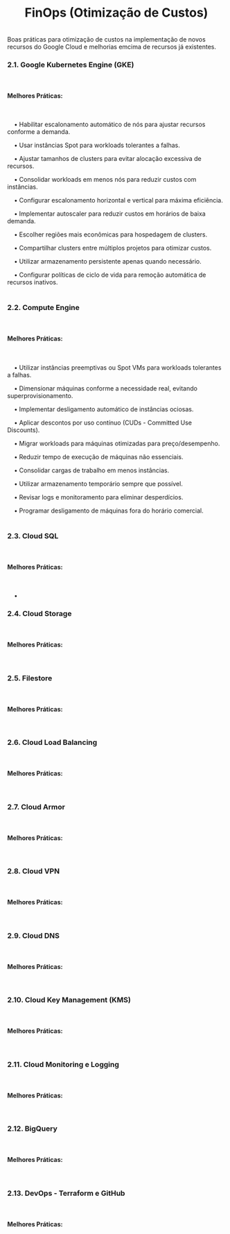 <h1><center>FinOps (Otimização de Custos)</center></h1></br>
Boas práticas para otimização de custos na implementação de novos recursos do Google Cloud e melhorias emcima de recursos já existentes.</center></h1></br>

<h3>2.1. Google Kubernetes Engine (GKE)</h3></br>

<h4>Melhores Práticas:</h4></br>

&nbsp; &nbsp; •	Habilitar escalonamento automático de nós para ajustar recursos conforme a demanda.</br>

&nbsp; &nbsp; •	Usar instâncias Spot para workloads tolerantes a falhas.</br>

&nbsp; &nbsp; •	Ajustar tamanhos de clusters para evitar alocação excessiva de recursos.</br>

&nbsp; &nbsp; •	Consolidar workloads em menos nós para reduzir custos com instâncias.</br>

&nbsp; &nbsp; •	Configurar escalonamento horizontal e vertical para máxima eficiência.</br>

&nbsp; &nbsp; •	Implementar autoscaler para reduzir custos em horários de baixa demanda.</br>

&nbsp; &nbsp; •	Escolher regiões mais econômicas para hospedagem de clusters.</br>

&nbsp; &nbsp; •	Compartilhar clusters entre múltiplos projetos para otimizar custos.</br>

&nbsp; &nbsp; •	Utilizar armazenamento persistente apenas quando necessário.</br>

&nbsp; &nbsp; •	Configurar políticas de ciclo de vida para remoção automática de recursos inativos.</br></br>

<h3>2.2. Compute Engine</h3></br>

<h4>Melhores Práticas:</h4></br>

&nbsp; &nbsp; •	Utilizar instâncias preemptivas ou Spot VMs para workloads tolerantes a falhas.</br>

&nbsp; &nbsp; •	Dimensionar máquinas conforme a necessidade real, evitando superprovisionamento.</br>

&nbsp; &nbsp; •	Implementar desligamento automático de instâncias ociosas.</br>

&nbsp; &nbsp; •	Aplicar descontos por uso contínuo (CUDs - Committed Use Discounts).</br>

&nbsp; &nbsp; •	Migrar workloads para máquinas otimizadas para preço/desempenho.</br>

&nbsp; &nbsp; •	Reduzir tempo de execução de máquinas não essenciais.</br>

&nbsp; &nbsp; •	Consolidar cargas de trabalho em menos instâncias.</br>

&nbsp; &nbsp; •	Utilizar armazenamento temporário sempre que possível.</br>

&nbsp; &nbsp; •	Revisar logs e monitoramento para eliminar desperdícios.</br>

&nbsp; &nbsp; •	Programar desligamento de máquinas fora do horário comercial.</br></br>

<h3>2.3. Cloud SQL</h3></br>

<h4>Melhores Práticas:</h4></br>

&nbsp; &nbsp; •	

<h3>2.4. Cloud Storage</h3></br>

<h4>Melhores Práticas:</h4></br>

<h3>2.5. Filestore</h3></br>

<h4>Melhores Práticas:</h4></br>

<h3>2.6. Cloud Load Balancing</h3></br>

<h4>Melhores Práticas:</h4></br>

<h3>2.7. Cloud Armor</h3></br>

<h4>Melhores Práticas:</h4></br>

<h3>2.8. Cloud VPN</h3></br>

<h4>Melhores Práticas:</h4></br>

<h3>2.9. Cloud DNS</h3></br>

<h4>Melhores Práticas:</h4></br>

<h3>2.10. Cloud Key Management (KMS)</h3></br>

<h4>Melhores Práticas:</h4></br>

<h3>2.11. Cloud Monitoring e Logging</h3></br>

<h4>Melhores Práticas:</h4></br>

<h3>2.12. BigQuery</h3></br>

<h4>Melhores Práticas:</h4></br>

<h3>2.13. DevOps - Terraform e GitHub</h3></br>

<h4>Melhores Práticas:</h4></br>


